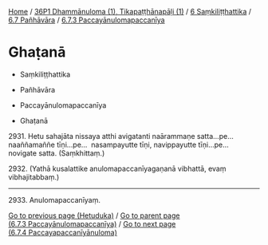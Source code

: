 
[Home](/) / [36P1 Dhammānuloma (1), Tikapaṭṭhānapāḷi (1)](../../...md) / [6 Saṃkiliṭṭhattika](../...md) / [6.7 Pañhāvāra](...md) / [6.7.3 Paccayānulomapaccanīya](../36P1/6/6.7/6.7.3.md)

# Ghaṭanā

* Saṃkiliṭṭhattika

* Pañhāvāra

* Paccayānulomapaccanīya

* Ghaṭanā

2931\. Hetu sahajāta nissaya atthi avigatanti naārammaṇe satta…pe…  naaññamaññe tīṇi…pe…  nasampayutte tīṇi, navippayutte tīṇi…pe…  novigate satta. (Saṃkhittaṃ.)

2932\. (Yathā kusalattike anulomapaccanīyagaṇanā vibhattā, evaṃ vibhajitabbaṃ.)

---

2933\. Anulomapaccanīyaṃ.



[Go to previous page (Hetuduka)](Hetuduka.md) / [Go to parent page (6.7.3 Paccayānulomapaccanīya)](../36P1/6/6.7/6.7.3.md) / [Go to next page (6.7.4 Paccayapaccanīyānuloma)](../6.7.4.md)


